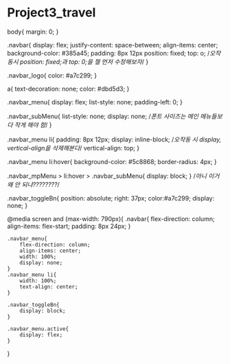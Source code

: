 # Project3_travel

body{
    margin: 0;
}


.navbar{
    display: flex;
    justify-content: space-between;
    align-items: center;
    background-color: #385a45;
    padding: 8px 12px
    position: fixed;
    top: o;
         /*오작동시 position: fixed;과 top: 0;을 젤 먼저 수정해보자*/
}


.navbar_logo{
    color: #a7c299;
}


a{
    text-decoration: none;
    color: #dbd5d3;
}


.navbar_menu{
    display: flex;
    list-style: none;
    padding-left: 0;
}


.navbar_subMenu{
    list-style: none;
    display: none;
    /*폰트 사이즈는 메인 메뉴들보다 작게 해야 함*/
}

.navbar_menu li{
    padding: 8px 12px;
    display: inline-block;      /*오작동 시 display, vertical-align을 삭제해본다*/
    vertical-align: top;
}



.navbar_menu li:hover{
    background-color: #5c8868;
    border-radius: 4px;
}

.navbar_mpMenu > li:hover > .navbar_subMenu{
    display: block;
}
/*아니 이거 왜 안 되냐????????*/


.navbar_toggleBn{
    position: absolute;
    right: 37px;
    color:#a7c299;
    display: none;
}


@media screen and (max-width: 790px){
    .navbar{
        flex-direction: column;
        align-items: flex-start;
        padding: 8px 24px;
    }

    .navbar_menu{
        flex-direction: column;
        align-items: center;
        width: 100%;
        display: none;
    }
    .navbar_menu li{
        width: 100%;
        text-align: center;
    }

    .navbar_toggleBn{
        display: block;
    }

    .navbar_menu.active{
        display: flex;
    }

}
